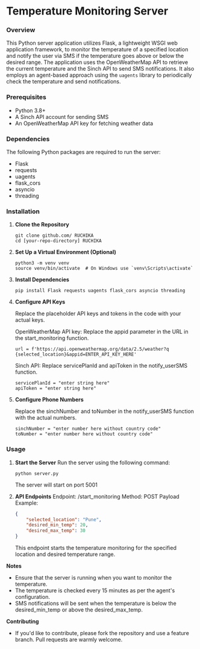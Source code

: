 # Temperature Monitoring Server

### Overview

This Python server application utilizes Flask, a lightweight WSGI web application framework, to monitor the temperature of a specified location and notify the user via SMS if the temperature goes above or below the desired range. The application uses the OpenWeatherMap API to retrieve the current temperature and the Sinch API to send SMS notifications. It also employs an agent-based approach using the `uagents` library to periodically check the temperature and send notifications.

### Prerequisites

- Python 3.8+
- A Sinch API account for sending SMS
- An OpenWeatherMap API key for fetching weather data

### Dependencies

The following Python packages are required to run the server:

- Flask
- requests
- uagents
- flask_cors
- asyncio
- threading

### Installation

1. **Clone the Repository**

   ```
   git clone github.com/ RUCHIKA
   cd [your-repo-directory] RUCHIKA
   ```
2. **Set Up a Virtual Environment (Optional)**
   ```
   python3 -m venv venv
   source venv/bin/activate  # On Windows use `venv\Scripts\activate`
   ```

3. **Install Dependencies**
   ```
   pip install Flask requests uagents flask_cors asyncio threading
   ```

4. **Configure API Keys**

    Replace the placeholder API keys and tokens in the code with your actual keys.

    OpenWeatherMap API key: Replace the appid parameter in the URL in the start_monitoring function.
    ```
    url = f'https://api.openweathermap.org/data/2.5/weather?q {selected_location}&appid=ENTER_API_KEY_HERE'
    ```

    Sinch API: Replace servicePlanId and apiToken in the notify_userSMS function.
    ```
    servicePlanId = "enter string here"
    apiToken = "enter string here"
    ```

5. **Configure Phone Numbers**

    Replace the sinchNumber and toNumber in the notify_userSMS function with the actual numbers.
    ```
    sinchNumber = "enter number here without country code"
    toNumber = "enter number here without country code"
    ```

### Usage

1. **Start the Server**
    Run the server using the following command:
    ```
    python server.py
    ```
    The server will start on port 5001

2. **API Endpoints**
    Endpoint: /start_monitoring
    Method: POST
    Payload Example:
    ```json
    {
        "selected_location": "Pune",
        "desired_min_temp": 20,
        "desired_max_temp": 30
    }
    ```
    This endpoint starts the temperature monitoring for the specified location and desired temperature range.

**Notes**
- Ensure that the server is running when you want to monitor the temperature.
- The temperature is checked every 15 minutes as per the agent's configuration.
- SMS notifications will be sent when the temperature is below the desired_min_temp or above the desired_max_temp.

**Contributing**
- If you'd like to contribute, please fork the repository and use a feature branch. Pull requests are warmly welcome.